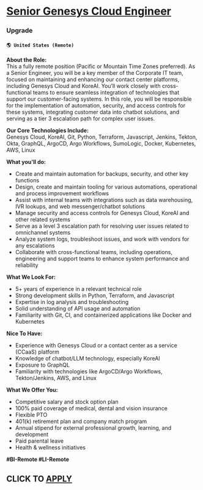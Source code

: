 # [Senior Genesys Cloud Engineer](https://www.remotewlb.com/apply/senior-genesys-cloud-engineer-102972)  
### Upgrade  
#### `🌎 United States (Remote)`  

**About the Role:**  
This a fully remote position (Pacific or Mountain Time Zones preferred). As a Senior Engineer, you will be a key member of the Corporate IT team, focused on maintaining and enhancing our contact center platforms, including Genesys Cloud and KoreAI. You’ll work closely with cross-functional teams to ensure seamless integration of technologies that support our customer-facing systems. In this role, you will be responsible for the implementation of automation, security, and access controls for these systems, integrating customer data into chatbot solutions, and serving as a tier 3 escalation path for complex user issues.

**Our Core Technologies Include:**  
Genesys Cloud, KoreAI, Git, Python, Terraform, Javascript, Jenkins, Tekton, Okta, GraphQL, ArgoCD, Argo Workflows, SumoLogic, Docker, Kubernetes, AWS, Linux

**What you'll do:**

  * Create and maintain automation for backups, security, and other key functions
  * Design, create and maintain tooling for various automations, operational and process improvement workflows
  * Assist with internal teams with integrations such as data warehousing, IVR lookups, and web messenger/chatbot solutions
  * Manage security and access controls for Genesys Cloud, KoreAI and other related systems
  * Serve as a level 3 escalation path for resolving user issues related to omnichannel systems
  * Analyze system logs, troubleshoot issues, and work with vendors for any escalations
  * Collaborate with cross-functional teams, including operations, engineering and support teams to enhance system performance and reliability

**What We Look For:**

  * 5+ years of experience in a relevant technical role
  * Strong development skills in Python, Terraform, and Javascript
  * Expertise in log analysis and troubleshooting
  * Solid understanding of API usage and automation
  * Familiarity with Git, CI, and containerized applications like Docker and Kubernetes

**Nice To Have:**

  * Experience with Genesys Cloud or a contact center as a service (CCaaS) platform
  * Knowledge of chatbot/LLM technology, especially KoreAI
  * Exposure to GraphQL
  * Familiarity with technologies like ArgoCD/Argo Workflows, Tekton/Jenkins, AWS, and Linux

**What We Offer You:**

  * Competitive salary and stock option plan
  * 100% paid coverage of medical, dental and vision insurance 
  * Flexible PTO
  * 401(k) retirement plan and company match program
  * Annual stipend for external professional growth, learning, and development 
  * Paid parental leave
  * Health & wellness initiatives

**#BI-Remote #LI-Remote**

  
## CLICK TO [APPLY](https://www.remotewlb.com/apply/senior-genesys-cloud-engineer-102972)

